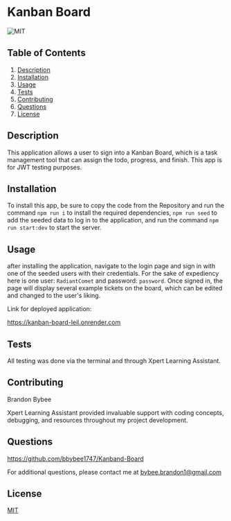 # Kanban Board

![MIT](https://img.shields.io/badge/License-MIT-yellow.svg)

## Table of Contents

1. [Description](#description)
2. [Installation](#installation)
3. [Usage](#usage)
4. [Tests](#tests)
5. [Contributing](#contributing)
6. [Questions](#questions)
7. [License](#license)

## Description

This application allows a user to sign into a Kanban Board, which is a task management tool that can assign the todo, progress, and finish. This app is for JWT testing purposes.

## Installation

To install this app, be sure to copy the code from the Repository and run the command `npm run i` to install the required dependencies, `npm run seed` to add the seeded data to log in to the application, and run the command `npm run start:dev` to start the server.

## Usage

after installing the application, navigate to the login page and sign in with one of the seeded users with their credentials. For the sake of expediency here is one user: `RadiantComet` and password: `password`. Once signed in, the page will display several example tickets on the board, which can be edited and changed to the user's liking.

Link for deployed application:

https://kanban-board-leil.onrender.com

## Tests

All testing was done via the terminal and through Xpert Learning Assistant.

## Contributing

Brandon Bybee

Xpert Learning Assistant provided invaluable support with coding concepts, debugging, and resources throughout my project development.

## Questions

https://github.com/bbybee1747/Kanband-Board

For additional questions, please contact me at bybee.brandon1@gmail.com

## License

[MIT](https://opensource.org/licenses/MIT)
